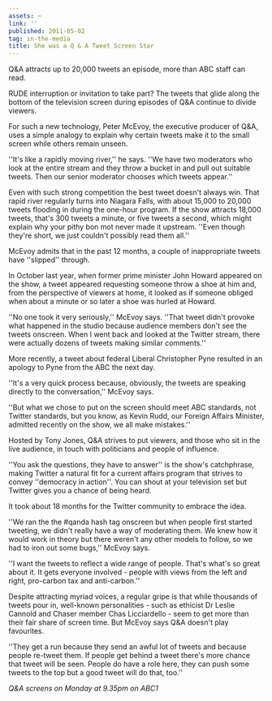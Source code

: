 ```yaml
---
assets: ~
link: ''
published: 2011-05-02
tag: in-the-media
title: She was a Q & A Tweet Screen Star
---
```

Q&A attracts up to 20,000 tweets an episode, more than ABC staff can read.

RUDE interruption or invitation to take part? The tweets that glide along the bottom of the television screen during episodes of Q&A continue to divide viewers.

For such a new technology, Peter McEvoy, the executive producer of Q&A, uses a simple analogy to explain why certain tweets make it to the small screen while others remain unseen.

''It's like a rapidly moving river,'' he says. ''We have two moderators who look at the entire stream and they throw a bucket in and pull out suitable tweets. Then our senior moderator chooses which tweets appear.''

Even with such strong competition the best tweet doesn't always win.
That rapid river regularly turns into Niagara Falls, with about 15,000 to 20,000 tweets flooding in during the one-hour program. If the show attracts 18,000 tweets, that's 300 tweets a minute, or five tweets a second, which might explain why your pithy bon mot never made it upstream. ''Even though they're short, we just couldn't possibly read them all.''

McEvoy admits that in the past 12 months, a couple of inappropriate tweets have ''slipped'' through.

In October last year, when former prime minister John Howard appeared on the show, a tweet appeared requesting someone throw a shoe at him and, from the perspective of viewers at home, it looked as if someone obliged when about a minute or so later a shoe was hurled at Howard.

''No one took it very seriously,'' McEvoy says. ''That tweet didn't provoke what happened in the studio because audience members don't see the tweets onscreen. When I went back and looked at the Twitter stream, there were actually dozens of tweets making similar comments.''

More recently, a tweet about federal Liberal Christopher Pyne resulted in an apology to Pyne from the ABC the next day.

''It's a very quick process because, obviously, the tweets are speaking directly to the conversation,'' McEvoy says.

''But what we chose to put on the screen should meet ABC standards, not Twitter standards, but you know, as Kevin Rudd, our Foreign Affairs Minister, admitted recently on the show, we all make mistakes.''

Hosted by Tony Jones, Q&A strives to put viewers, and those who sit in the live audience, in touch with politicians and people of influence.

''You ask the questions, they have to answer'' is the show's catchphrase, making Twitter a natural fit for a current affairs program that strives to convey ''democracy in action''. You can shout at your television set but Twitter gives you a chance of being heard.

It took about 18 months for the Twitter community to embrace the idea.

''We ran the the #qanda hash tag onscreen but when people first started tweeting, we didn't really have a way of moderating them. We knew how it would work in theory but there weren't any other models to follow, so we had to iron out some bugs,'' McEvoy says.

''I want the tweets to reflect a wide range of people. That's what's so great about it. It gets everyone involved - people with views from the left and right, pro-carbon tax and anti-carbon.''

Despite attracting myriad voices, a regular gripe is that while thousands of tweets pour in, well-known personalities - such as ethicist Dr Leslie Cannold and Chaser member Chas Licciardello - seem to get more than their fair share of screen time. But McEvoy says Q&A doesn't play favourites.

''They get a run because they send an awful lot of tweets and because people re-tweet them. If people get behind a tweet there's more chance that tweet will be seen. People do have a role here, they can push some tweets to the top but a good tweet will do that, too.''

*Q&A screens on Monday at 9.35pm on ABC1*
